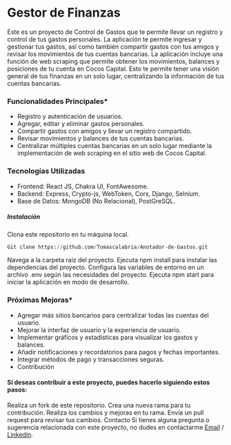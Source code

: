 

# Gestor de Finanzas

Este es un proyecto de Control de Gastos que te permite llevar un registro y control de tus gastos personales. La aplicación te permite ingresar y gestionar tus gastos, así como también compartir gastos con tus amigos y revisar los movimientos de tus cuentas bancarias.
La aplicación incluye una función de web scraping que permite obtener los movimientos, balances y posiciones de tu cuenta en Cocos Capital. Esto te permite tener una visión general de tus finanzas en un solo lugar, centralizando la información de tus cuentas bancarias.


### Funcionalidades Principales*
* Registro y autenticación de usuarios.
* Agregar, editar y eliminar gastos personales.
* Compartir gastos con amigos y llevar un registro compartido.
* Revisar movimientos y balances de tus cuentas bancarias.
* Centralizar múltiples cuentas bancarias en un solo lugar mediante la implementación de web scraping en el sitio web de Cocos Capital.
### Tecnologías Utilizadas
* Frontend: React JS, Chakra UI, FontAwesome.
* Backend: Express, Crypto-js, WebToken, Cors, Django, Selnium.
* Base de Datos: MongoDB (No Relacional), PostGreSQL.

##### *Instalación*
Clona este repositorio en tu máquina local.

```python
Git clone https://github.com/Tomascalabria/Anotador-de-Gastos.git
```

Navega a la carpeta raíz del proyecto.
Ejecuta npm install para instalar las dependencias del proyecto.
Configura las variables de entorno en un archivo .env según las necesidades del proyecto.
Ejecuta npm start para iniciar la aplicación en modo de desarrollo.

### Próximas Mejoras*
* Agregar más sitios bancarios para centralizar todas las cuentas del usuario.
* Mejorar la interfaz de usuario y la experiencia de usuario.
* Implementar gráficos y estadísticas para visualizar los gastos y balances.
* Añadir notificaciones y recordatorios para pagos y fechas importantes.
* Integrar métodos de pago y transacciones seguras.
* Contribución

#### Si deseas contribuir a este proyecto, puedes hacerlo siguiendo estos pasos:

Realiza un fork de este repositorio.
Crea una nueva rama para tu contribución.
Realiza los cambios y mejoras en tu rama.
Envía un pull request para revisar tus cambios.
Contacto
Si tienes alguna pregunta o sugerencia relacionada con este proyecto, no dudes en contactarme 
[Email](totocalabria.tc@gmail.com)
/ [Linkedin](https://www.linkedin.com/mwlite/in/tom%C3%A1s-calabria-942a5a141).

